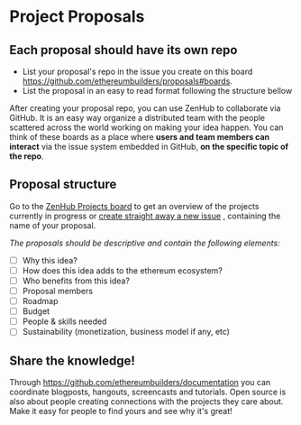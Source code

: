 Project Proposals
=========
## Each proposal should have its own repo

* List your proposal's repo in the issue you create on this board https://github.com/ethereumbuilders/proposals#boards.
* List the proposal in an easy to read format following the structure bellow

After creating your proposal repo, you can use ZenHub to collaborate via GitHub. It is an easy way organize a distributed team with the people scattered across the world working on making your idea happen. You can think of these boards as a place where **users and team members can interact** via the issue system embedded in GitHub, **on the specific topic of the repo**.

## Proposal structure

Go to the [ZenHub Projects board](https://github.com/ethereumbuilders/projects#boards) to get an overview of the projects currently in progress or [create straight away a new issue](https://github.com/ethereumbuilders/Projects/issues/new) , containing the name of your proposal.

*The proposals should be descriptive and contain the following elements:*
- [ ] Why this idea?
- [ ] How does this idea adds to the ethereum ecosystem?
- [ ] Who benefits from this idea?
- [ ] Proposal members
- [ ] Roadmap
- [ ] Budget
- [ ] People & skills needed
- [ ] Sustainability (monetization, business model if any, etc)

## Share the knowledge!

Through https://github.com/ethereumbuilders/documentation you can coordinate blogposts, hangouts, screencasts and tutorials. Open source is also about people creating connections with the projects they care about. Make it easy for people to find yours and see why it's great! 
